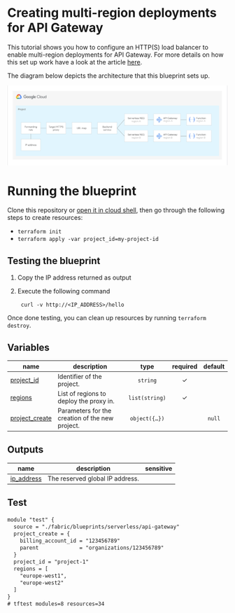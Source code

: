 # Creating multi-region deployments for API Gateway

This tutorial shows you how to configure an HTTP(S) load balancer to enable multi-region deployments for API Gateway. For more details on how this set up work have a look at the article [here](https://cloud.google.com/api-gateway/docs/multi-region-deployment).

The diagram below depicts the architecture that this blueprint sets up.

![Architecture diagram](diagram.png)

# Running the blueprint

Clone this repository or [open it in cloud shell](https://ssh.cloud.google.com/cloudshell/editor?cloudshell_git_repo=https%3A%2F%2Fgithub.com%2Fterraform-google-modules%2Fcloud-foundation-fabric&cloudshell_print=cloud-shell-readme.txt&cloudshell_working_dir=blueprints%2Fserverless%2Fapi-gateway), then go through the following steps to create resources:

* `terraform init`
* `terraform apply -var project_id=my-project-id`

## Testing the blueprint

1. Copy the IP address returned as output

2. Execute the following command

        curl -v http://<IP_ADDRESS>/hello

Once done testing, you can clean up resources by running `terraform destroy`.

<!-- BEGIN TFDOC -->

## Variables

| name | description | type | required | default |
|---|---|:---:|:---:|:---:|
| [project_id](variables.tf#L26) | Identifier of the project. | <code>string</code> | ✓ |  |
| [regions](variables.tf#L31) | List of regions to deploy the proxy in. | <code>list&#40;string&#41;</code> | ✓ |  |
| [project_create](variables.tf#L17) | Parameters for the creation of the new project. | <code title="object&#40;&#123;&#10;  billing_account_id &#61; string&#10;  parent             &#61; string&#10;&#125;&#41;">object&#40;&#123;&#8230;&#125;&#41;</code> |  | <code>null</code> |

## Outputs

| name | description | sensitive |
|---|---|:---:|
| [ip_address](outputs.tf#L17) | The reserved global IP address. |  |

<!-- END TFDOC -->

## Test

```hcl
module "test" {
  source = "./fabric/blueprints/serverless/api-gateway"
  project_create = {
    billing_account_id = "123456789"
    parent             = "organizations/123456789"
  }
  project_id = "project-1"
  regions = [
    "europe-west1",
    "europe-west2"
  ]
}
# tftest modules=8 resources=34
```

